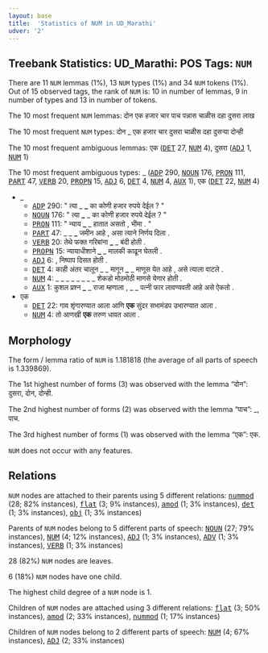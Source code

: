 ```yaml
---
layout: base
title:  'Statistics of NUM in UD_Marathi'
udver: '2'
---
```


## Treebank Statistics: UD_Marathi: POS Tags: `NUM`

There are 11 `NUM` lemmas (1%), 13 `NUM` types (1%) and 34 `NUM` tokens (1%).
Out of 15 observed tags, the rank of `NUM` is: 10 in number of lemmas, 9 in number of types and 13 in number of tokens.

The 10 most frequent `NUM` lemmas: दोन एक हजार चार पाच पन्नास चाळीस दहा दुसरा लाख

The 10 most frequent `NUM` types:  दोन _ एक हजार चार दुसरा चाळीस दहा दुसऱ्या दोन्ही

The 10 most frequent ambiguous lemmas: एक (<tt><a href="mr-pos-DET.html">DET</a></tt> 27, <tt><a href="mr-pos-NUM.html">NUM</a></tt> 4), दुसरा (<tt><a href="mr-pos-ADJ.html">ADJ</a></tt> 1, <tt><a href="mr-pos-NUM.html">NUM</a></tt> 1)

The 10 most frequent ambiguous types:  _ (<tt><a href="mr-pos-ADP.html">ADP</a></tt> 290, <tt><a href="mr-pos-NOUN.html">NOUN</a></tt> 176, <tt><a href="mr-pos-PRON.html">PRON</a></tt> 111, <tt><a href="mr-pos-PART.html">PART</a></tt> 47, <tt><a href="mr-pos-VERB.html">VERB</a></tt> 20, <tt><a href="mr-pos-PROPN.html">PROPN</a></tt> 15, <tt><a href="mr-pos-ADJ.html">ADJ</a></tt> 6, <tt><a href="mr-pos-DET.html">DET</a></tt> 4, <tt><a href="mr-pos-NUM.html">NUM</a></tt> 4, <tt><a href="mr-pos-AUX.html">AUX</a></tt> 1), एक (<tt><a href="mr-pos-DET.html">DET</a></tt> 22, <tt><a href="mr-pos-NUM.html">NUM</a></tt> 4)


* _
  * <tt><a href="mr-pos-ADP.html">ADP</a></tt> 290: " त्या _ <b>_</b> का कोणी हजार रुपये देईल ? "
  * <tt><a href="mr-pos-NOUN.html">NOUN</a></tt> 176: " त्या <b>_</b> _ का कोणी हजार रुपये देईल ? "
  * <tt><a href="mr-pos-PRON.html">PRON</a></tt> 111: " न्याय <b>_</b> _ हातात असतो , भीमा . "
  * <tt><a href="mr-pos-PART.html">PART</a></tt> 47: _ _ <b>_</b> जमीन आहे , असा त्याने निर्णय दिला .
  * <tt><a href="mr-pos-VERB.html">VERB</a></tt> 20: तेथे फक्त गरिबांना <b>_</b> _ बंदी होती .
  * <tt><a href="mr-pos-PROPN.html">PROPN</a></tt> 15: न्यायाधीशाने <b>_</b> _ मालकी काढून घेतली .
  * <tt><a href="mr-pos-ADJ.html">ADJ</a></tt> 6: <b>_</b> <b>_</b> , निष्पाप दिसत होती .
  * <tt><a href="mr-pos-DET.html">DET</a></tt> 4: काही अंतर चालून _ _ मागून <b>_</b> _ माणूस येत आहे , असे त्याला वाटले .
  * <tt><a href="mr-pos-NUM.html">NUM</a></tt> 4: _ _ _ _ _ _ <b>_</b> <b>_</b> _ _ शेकडो मोठमोठी माणसे येणार होती .
  * <tt><a href="mr-pos-AUX.html">AUX</a></tt> 1: कुशल प्रश्न <b>_</b> _ राजा म्हणाला , _ _ पत्नी फार लावण्यवती आहे असे ऐकतो .
* एक
  * <tt><a href="mr-pos-DET.html">DET</a></tt> 22: गाव शृंगारण्यात आला आणि <b>एक</b> सुंदर सभामंडप उभारण्यात आला .
  * <tt><a href="mr-pos-NUM.html">NUM</a></tt> 4: तो आणखी <b>एक</b> तरुण धावत आला .

## Morphology

The form / lemma ratio of `NUM` is 1.181818 (the average of all parts of speech is 1.339869).

The 1st highest number of forms (3) was observed with the lemma “दोन”: दुसरा, दोन, दोन्ही.

The 2nd highest number of forms (2) was observed with the lemma “पाच”: _, पाच.

The 3rd highest number of forms (1) was observed with the lemma “एक”: एक.

`NUM` does not occur with any features.


## Relations

`NUM` nodes are attached to their parents using 5 different relations: <tt><a href="mr-dep-nummod.html">nummod</a></tt> (28; 82% instances), <tt><a href="mr-dep-flat.html">flat</a></tt> (3; 9% instances), <tt><a href="mr-dep-amod.html">amod</a></tt> (1; 3% instances), <tt><a href="mr-dep-det.html">det</a></tt> (1; 3% instances), <tt><a href="mr-dep-obj.html">obj</a></tt> (1; 3% instances)

Parents of `NUM` nodes belong to 5 different parts of speech: <tt><a href="mr-pos-NOUN.html">NOUN</a></tt> (27; 79% instances), <tt><a href="mr-pos-NUM.html">NUM</a></tt> (4; 12% instances), <tt><a href="mr-pos-ADJ.html">ADJ</a></tt> (1; 3% instances), <tt><a href="mr-pos-ADV.html">ADV</a></tt> (1; 3% instances), <tt><a href="mr-pos-VERB.html">VERB</a></tt> (1; 3% instances)

28 (82%) `NUM` nodes are leaves.

6 (18%) `NUM` nodes have one child.

The highest child degree of a `NUM` node is 1.

Children of `NUM` nodes are attached using 3 different relations: <tt><a href="mr-dep-flat.html">flat</a></tt> (3; 50% instances), <tt><a href="mr-dep-amod.html">amod</a></tt> (2; 33% instances), <tt><a href="mr-dep-nummod.html">nummod</a></tt> (1; 17% instances)

Children of `NUM` nodes belong to 2 different parts of speech: <tt><a href="mr-pos-NUM.html">NUM</a></tt> (4; 67% instances), <tt><a href="mr-pos-ADJ.html">ADJ</a></tt> (2; 33% instances)

